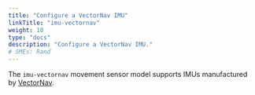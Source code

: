 ```yaml
---
title: "Configure a VectorNav IMU"
linkTitle: "imu-vectornav"
weight: 10
type: "docs"
description: "Configure a VectorNav IMU."
# SMEs: Rand
---
```


The `imu-vectornav` movement sensor model supports IMUs manufactured by [VectorNav](https://www.vectornav.com/products).
